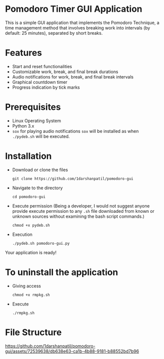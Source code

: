 # Pomodoro Timer GUI Application

This is a simple GUI application that implements the Pomodoro Technique, a time management method that involves breaking work into intervals (by default: 25 minutes), separated by short breaks.

# Features
* Start and reset functionalities
* Customizable work, break, and final break durations
* Audio notifications for work, break, and final break intervals
* Graphical countdown timer
* Progress indication by tick marks


# Prerequisites
* Linux Operating System
* Python 3.x
* `sox` for playing audio notifications
  `sox` will be installed as when `./pydeb.sh` will be executed.


# Installation
* Download or clone the files
    
      git clone https://github.com/1darshanpatil/pomodoro-gui

* Navigate to the directory
      
      cd pomodoro-gui

* Execute permission (Being a developer, I would not suggest anyone provide execute permission to any `.sh` file downloaded from known or unknown sources without examining the bash script commands.)


      chmod +x pydeb.sh

* Execution

      ./pydeb.sh pomodoro-gui.py

Your application is ready!


# To uninstall the application 

* Giving access

      chmod +x rmpkg.sh

* Execute

      ./rmpkg.sh

# File Structure
https://github.com/1darshanpatil/pomodoro-gui/assets/72539638/db638e63-ca1b-4b88-9181-b88552bd7b96

